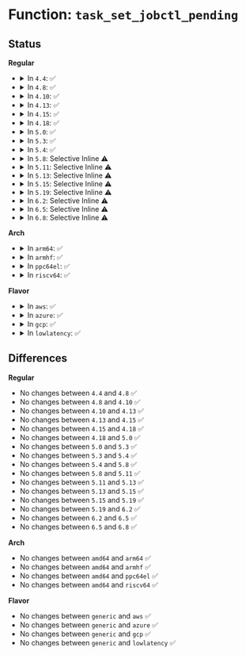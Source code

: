 # Function: <code>task_set_jobctl_pending</code>

## Status
<b>Regular</b>
<ul>
<li>
<details>
<summary>In <code>4.4</code>: ✅</summary>

```c
bool task_set_jobctl_pending(struct task_struct *task, long unsigned int mask);
```

**Collision:** Unique Global

**Inline:** No

**Transformation:** False

**Instances:**

```
In kernel/signal.c (ffffffff8108d990)
Location: kernel/signal.c:248
Inline: False
Direct callers:
  - kernel/fork.c:copy_process
  - kernel/ptrace.c:ptrace_attach
  - kernel/ptrace.c:ptrace_request
  - kernel/signal.c:do_signal_stop
  - kernel/signal.c:do_signal_stop
  - kernel/signal.c:do_signal_stop
```
**Symbols:**

```
ffffffff8108d990-ffffffff8108d9f5: task_set_jobctl_pending (STB_GLOBAL)
```
</details>
</li>
<li>
<details>
<summary>In <code>4.8</code>: ✅</summary>

```c
bool task_set_jobctl_pending(struct task_struct *task, long unsigned int mask);
```

**Collision:** Unique Global

**Inline:** No

**Transformation:** False

**Instances:**

```
In kernel/signal.c (ffffffff81090a10)
Location: kernel/signal.c:248
Inline: False
Direct callers:
  - kernel/ptrace.c:ptrace_request
  - kernel/ptrace.c:ptrace_attach
  - kernel/signal.c:do_signal_stop
  - kernel/signal.c:do_signal_stop
  - kernel/signal.c:do_signal_stop
```
**Symbols:**

```
ffffffff81090a10-ffffffff81090a75: task_set_jobctl_pending (STB_GLOBAL)
```
</details>
</li>
<li>
<details>
<summary>In <code>4.10</code>: ✅</summary>

```c
bool task_set_jobctl_pending(struct task_struct *task, long unsigned int mask);
```

**Collision:** Unique Global

**Inline:** No

**Transformation:** False

**Instances:**

```
In kernel/signal.c (ffffffff81095990)
Location: kernel/signal.c:248
Inline: False
Direct callers:
  - kernel/ptrace.c:ptrace_request
  - kernel/ptrace.c:ptrace_attach
  - kernel/signal.c:do_signal_stop
  - kernel/signal.c:do_signal_stop
  - kernel/signal.c:do_signal_stop
```
**Symbols:**

```
ffffffff81095990-ffffffff810959f0: task_set_jobctl_pending (STB_GLOBAL)
```
</details>
</li>
<li>
<details>
<summary>In <code>4.13</code>: ✅</summary>

```c
bool task_set_jobctl_pending(struct task_struct *task, long unsigned int mask);
```

**Collision:** Unique Global

**Inline:** No

**Transformation:** False

**Instances:**

```
In kernel/signal.c (ffffffff81092990)
Location: kernel/signal.c:254
Inline: False
Direct callers:
  - kernel/ptrace.c:ptrace_request
  - kernel/ptrace.c:ptrace_attach
  - kernel/signal.c:do_signal_stop
  - kernel/signal.c:do_signal_stop
  - kernel/signal.c:do_signal_stop
```
**Symbols:**

```
ffffffff81092990-ffffffff810929f5: task_set_jobctl_pending (STB_GLOBAL)
```
</details>
</li>
<li>
<details>
<summary>In <code>4.15</code>: ✅</summary>

```c
bool task_set_jobctl_pending(struct task_struct *task, long unsigned int mask);
```

**Collision:** Unique Global

**Inline:** No

**Transformation:** False

**Instances:**

```
In kernel/signal.c (ffffffff81099890)
Location: kernel/signal.c:256
Inline: False
Direct callers:
  - kernel/ptrace.c:ptrace_request
  - kernel/ptrace.c:ptrace_attach
  - kernel/signal.c:do_signal_stop
  - kernel/signal.c:do_signal_stop
  - kernel/signal.c:do_signal_stop
```
**Symbols:**

```
ffffffff81099890-ffffffff810998f5: task_set_jobctl_pending (STB_GLOBAL)
```
</details>
</li>
<li>
<details>
<summary>In <code>4.18</code>: ✅</summary>

```c
bool task_set_jobctl_pending(struct task_struct *task, long unsigned int mask);
```

**Collision:** Unique Global

**Inline:** No

**Transformation:** False

**Instances:**

```
In kernel/signal.c (ffffffff8109d860)
Location: kernel/signal.c:258
Inline: False
Direct callers:
  - kernel/ptrace.c:ptrace_request
  - kernel/ptrace.c:ptrace_attach
  - kernel/signal.c:do_signal_stop
  - kernel/signal.c:do_signal_stop
  - kernel/signal.c:do_signal_stop
```
**Symbols:**

```
ffffffff8109d860-ffffffff8109d8c9: task_set_jobctl_pending (STB_GLOBAL)
```
</details>
</li>
<li>
<details>
<summary>In <code>5.0</code>: ✅</summary>

```c
bool task_set_jobctl_pending(struct task_struct *task, long unsigned int mask);
```

**Collision:** Unique Global

**Inline:** No

**Transformation:** False

**Instances:**

```
In kernel/signal.c (ffffffff810a5b20)
Location: kernel/signal.c:275
Inline: False
Direct callers:
  - kernel/ptrace.c:ptrace_request
  - kernel/ptrace.c:ptrace_attach
  - kernel/signal.c:do_signal_stop
  - kernel/signal.c:do_signal_stop
  - kernel/signal.c:do_signal_stop
  - kernel/signal.c:task_join_group_stop
```
**Symbols:**

```
ffffffff810a5b20-ffffffff810a5b89: task_set_jobctl_pending (STB_GLOBAL)
```
</details>
</li>
<li>
<details>
<summary>In <code>5.3</code>: ✅</summary>

```c
bool task_set_jobctl_pending(struct task_struct *task, long unsigned int mask);
```

**Collision:** Unique Global

**Inline:** No

**Transformation:** False

**Instances:**

```
In kernel/signal.c (ffffffff810aa7f0)
Location: kernel/signal.c:285
Inline: False
Direct callers:
  - kernel/fork.c:copy_process
  - kernel/ptrace.c:ptrace_request
  - kernel/ptrace.c:ptrace_attach
  - kernel/signal.c:do_signal_stop
  - kernel/signal.c:do_signal_stop
  - kernel/signal.c:do_signal_stop
  - kernel/signal.c:task_join_group_stop
```
**Symbols:**

```
ffffffff810aa7f0-ffffffff810aa855: task_set_jobctl_pending (STB_GLOBAL)
```
</details>
</li>
<li>
<details>
<summary>In <code>5.4</code>: ✅</summary>

```c
bool task_set_jobctl_pending(struct task_struct *task, long unsigned int mask);
```

**Collision:** Unique Global

**Inline:** No

**Transformation:** False

**Instances:**

```
In kernel/signal.c (ffffffff810b0df0)
Location: kernel/signal.c:285
Inline: False
Direct callers:
  - kernel/fork.c:copy_process
  - kernel/ptrace.c:ptrace_request
  - kernel/ptrace.c:ptrace_attach
  - kernel/signal.c:do_signal_stop
  - kernel/signal.c:do_signal_stop
  - kernel/signal.c:do_signal_stop
  - kernel/signal.c:task_join_group_stop
```
**Symbols:**

```
ffffffff810b0df0-ffffffff810b0e55: task_set_jobctl_pending (STB_GLOBAL)
```
</details>
</li>
<li>
<details>
<summary>In <code>5.8</code>: Selective Inline ⚠️</summary>

```c
bool task_set_jobctl_pending(struct task_struct *task, long unsigned int mask);
```

**Collision:** Unique Global

**Inline:** Selective

**Transformation:** False

**Instances:**

```
In kernel/signal.c (ffffffff810b8e42)
Location: kernel/signal.c:285
Inline: True
Inline callers:
  - kernel/signal.c:ptrace_trap_notify
Direct callers:
  - kernel/fork.c:copy_process
  - kernel/ptrace.c:ptrace_request
  - kernel/ptrace.c:ptrace_attach
  - kernel/signal.c:do_signal_stop
  - kernel/signal.c:do_signal_stop
  - kernel/signal.c:do_signal_stop
  - kernel/signal.c:task_join_group_stop
```
**Symbols:**

```
ffffffff810b9a60-ffffffff810b9ac5: task_set_jobctl_pending (STB_GLOBAL)
```
</details>
</li>
<li>
<details>
<summary>In <code>5.11</code>: Selective Inline ⚠️</summary>

```c
bool task_set_jobctl_pending(struct task_struct *task, long unsigned int mask);
```

**Collision:** Unique Global

**Inline:** Selective

**Transformation:** False

**Instances:**

```
In kernel/signal.c (ffffffff810b40f2)
Location: kernel/signal.c:285
Inline: True
Inline callers:
  - kernel/signal.c:ptrace_trap_notify
Direct callers:
  - kernel/fork.c:copy_process
  - kernel/ptrace.c:ptrace_request
  - kernel/ptrace.c:ptrace_attach
  - kernel/signal.c:do_signal_stop
  - kernel/signal.c:do_signal_stop
  - kernel/signal.c:do_signal_stop
  - kernel/signal.c:task_join_group_stop
```
**Symbols:**

```
ffffffff810b4d10-ffffffff810b4d75: task_set_jobctl_pending (STB_GLOBAL)
```
</details>
</li>
<li>
<details>
<summary>In <code>5.13</code>: Selective Inline ⚠️</summary>

```c
bool task_set_jobctl_pending(struct task_struct *task, long unsigned int mask);
```

**Collision:** Unique Global

**Inline:** Selective

**Transformation:** False

**Instances:**

```
In kernel/signal.c (ffffffff810b4f52)
Location: kernel/signal.c:283
Inline: True
Inline callers:
  - kernel/signal.c:ptrace_trap_notify
Direct callers:
  - kernel/fork.c:copy_process
  - kernel/ptrace.c:ptrace_request
  - kernel/ptrace.c:ptrace_attach
  - kernel/signal.c:do_signal_stop
  - kernel/signal.c:do_signal_stop
  - kernel/signal.c:do_signal_stop
  - kernel/signal.c:task_join_group_stop
```
**Symbols:**

```
ffffffff810b6920-ffffffff810b6985: task_set_jobctl_pending (STB_GLOBAL)
```
</details>
</li>
<li>
<details>
<summary>In <code>5.15</code>: Selective Inline ⚠️</summary>

```c
bool task_set_jobctl_pending(struct task_struct *task, long unsigned int mask);
```

**Collision:** Unique Global

**Inline:** Selective

**Transformation:** False

**Instances:**

```
In kernel/signal.c (ffffffff810c7012)
Location: kernel/signal.c:284
Inline: True
Inline callers:
  - kernel/signal.c:ptrace_trap_notify
  - kernel/signal.c:task_join_group_stop
Direct callers:
  - kernel/fork.c:copy_process
  - kernel/ptrace.c:ptrace_request
  - kernel/ptrace.c:ptrace_attach
  - kernel/signal.c:do_signal_stop
  - kernel/signal.c:do_signal_stop
  - kernel/signal.c:do_signal_stop
```
**Symbols:**

```
ffffffff810c97b0-ffffffff810c9815: task_set_jobctl_pending (STB_GLOBAL)
```
</details>
</li>
<li>
<details>
<summary>In <code>5.19</code>: Selective Inline ⚠️</summary>

```c
bool task_set_jobctl_pending(struct task_struct *task, long unsigned int mask);
```

**Collision:** Unique Global

**Inline:** Selective

**Transformation:** False

**Instances:**

```
In kernel/signal.c (ffffffff810dee83)
Location: kernel/signal.c:284
Inline: True
Inline callers:
  - kernel/signal.c:ptrace_trap_notify
Direct callers:
  - kernel/fork.c:copy_process
  - kernel/ptrace.c:ptrace_request
  - kernel/ptrace.c:ptrace_attach
  - kernel/signal.c:do_signal_stop
  - kernel/signal.c:do_signal_stop
  - kernel/signal.c:do_signal_stop
  - kernel/signal.c:task_join_group_stop
```
**Symbols:**

```
ffffffff810e11b0-ffffffff810e1229: task_set_jobctl_pending (STB_GLOBAL)
```
</details>
</li>
<li>
<details>
<summary>In <code>6.2</code>: Selective Inline ⚠️</summary>

```c
bool task_set_jobctl_pending(struct task_struct *task, long unsigned int mask);
```

**Collision:** Unique Global

**Inline:** Selective

**Transformation:** False

**Instances:**

```
In kernel/signal.c (ffffffff810ff473)
Location: kernel/signal.c:284
Inline: True
Inline callers:
  - kernel/signal.c:ptrace_trap_notify
Direct callers:
  - kernel/fork.c:copy_process
  - kernel/ptrace.c:ptrace_request
  - kernel/ptrace.c:ptrace_attach
  - kernel/signal.c:do_signal_stop
  - kernel/signal.c:do_signal_stop
  - kernel/signal.c:do_signal_stop
  - kernel/signal.c:task_join_group_stop
```
**Symbols:**

```
ffffffff811013e0-ffffffff81101459: task_set_jobctl_pending (STB_GLOBAL)
```
</details>
</li>
<li>
<details>
<summary>In <code>6.5</code>: Selective Inline ⚠️</summary>

```c
bool task_set_jobctl_pending(struct task_struct *task, long unsigned int mask);
```

**Collision:** Unique Global

**Inline:** Selective

**Transformation:** False

**Instances:**

```
In kernel/signal.c (ffffffff8110b4c3)
Location: kernel/signal.c:285
Inline: True
Inline callers:
  - kernel/signal.c:ptrace_trap_notify
Direct callers:
  - kernel/fork.c:copy_process
  - kernel/ptrace.c:ptrace_request
  - kernel/ptrace.c:ptrace_attach
  - kernel/signal.c:do_signal_stop
  - kernel/signal.c:do_signal_stop
  - kernel/signal.c:do_signal_stop
  - kernel/signal.c:task_join_group_stop
```
**Symbols:**

```
ffffffff8110d540-ffffffff8110d5b9: task_set_jobctl_pending (STB_GLOBAL)
```
</details>
</li>
<li>
<details>
<summary>In <code>6.8</code>: Selective Inline ⚠️</summary>

```c
bool task_set_jobctl_pending(struct task_struct *task, long unsigned int mask);
```

**Collision:** Unique Global

**Inline:** Selective

**Transformation:** False

**Instances:**

```
In kernel/signal.c (ffffffff81114e73)
Location: kernel/signal.c:276
Inline: True
Inline callers:
  - kernel/signal.c:ptrace_trap_notify
Direct callers:
  - kernel/fork.c:copy_process
  - kernel/ptrace.c:ptrace_request
  - kernel/ptrace.c:ptrace_attach
  - kernel/signal.c:do_signal_stop
  - kernel/signal.c:do_signal_stop
  - kernel/signal.c:do_signal_stop
  - kernel/signal.c:task_join_group_stop
```
**Symbols:**

```
ffffffff81116e80-ffffffff81116ef9: task_set_jobctl_pending (STB_GLOBAL)
```
</details>
</li>
</ul>
<b>Arch</b>
<ul>
<li>
<details>
<summary>In <code>arm64</code>: ✅</summary>

```c
bool task_set_jobctl_pending(struct task_struct *task, long unsigned int mask);
```

**Collision:** Unique Global

**Inline:** No

**Transformation:** False

**Instances:**

```
In kernel/signal.c (ffff80001010c838)
Location: kernel/signal.c:285
Inline: False
Direct callers:
  - kernel/fork.c:copy_process
  - kernel/ptrace.c:ptrace_request
  - kernel/ptrace.c:ptrace_attach
  - kernel/signal.c:do_signal_stop
  - kernel/signal.c:do_signal_stop
  - kernel/signal.c:do_signal_stop
  - kernel/signal.c:task_join_group_stop
```
**Symbols:**

```
ffff80001010c838-ffff80001010c8c0: task_set_jobctl_pending (STB_GLOBAL)
```
</details>
</li>
<li>
<details>
<summary>In <code>armhf</code>: ✅</summary>

```c
bool task_set_jobctl_pending(struct task_struct *task, long unsigned int mask);
```

**Collision:** Unique Global

**Inline:** No

**Transformation:** False

**Instances:**

```
In kernel/signal.c (c0364b7c)
Location: kernel/signal.c:285
Inline: False
Direct callers:
  - kernel/fork.c:copy_process
  - kernel/ptrace.c:__se_sys_ptrace
  - kernel/ptrace.c:ptrace_request
  - kernel/signal.c:do_signal_stop
  - kernel/signal.c:do_signal_stop
  - kernel/signal.c:do_signal_stop
  - kernel/signal.c:task_join_group_stop
```
**Symbols:**

```
c0364b7c-c0364c10: task_set_jobctl_pending (STB_GLOBAL)
```
</details>
</li>
<li>
<details>
<summary>In <code>ppc64el</code>: ✅</summary>

```c
bool task_set_jobctl_pending(struct task_struct *task, long unsigned int mask);
```

**Collision:** Unique Global

**Inline:** No

**Transformation:** False

**Instances:**

```
In kernel/signal.c (c000000000153780)
Location: kernel/signal.c:285
Inline: False
Direct callers:
  - kernel/fork.c:copy_process
  - kernel/ptrace.c:ptrace_request
  - kernel/ptrace.c:ptrace_attach
  - kernel/signal.c:do_signal_stop
  - kernel/signal.c:do_signal_stop
  - kernel/signal.c:do_signal_stop
  - kernel/signal.c:ptrace_trap_notify
  - kernel/signal.c:task_join_group_stop
```
**Symbols:**

```
c000000000153780-c000000000153804: task_set_jobctl_pending (STB_GLOBAL)
```
</details>
</li>
<li>
<details>
<summary>In <code>riscv64</code>: ✅</summary>

```c
bool task_set_jobctl_pending(struct task_struct *task, long unsigned int mask);
```

**Collision:** Unique Global

**Inline:** No

**Transformation:** False

**Instances:**

```
In kernel/signal.c (ffffffe0000cdf28)
Location: kernel/signal.c:285
Inline: False
Direct callers:
  - kernel/fork.c:copy_process
  - kernel/ptrace.c:__se_sys_ptrace
  - kernel/ptrace.c:ptrace_request
  - kernel/signal.c:do_signal_stop
  - kernel/signal.c:do_signal_stop
  - kernel/signal.c:do_signal_stop
  - kernel/signal.c:task_join_group_stop
```
**Symbols:**

```
ffffffe0000cdf28-ffffffe0000cdfa2: task_set_jobctl_pending (STB_GLOBAL)
```
</details>
</li>
</ul>
<b>Flavor</b>
<ul>
<li>
<details>
<summary>In <code>aws</code>: ✅</summary>

```c
bool task_set_jobctl_pending(struct task_struct *task, long unsigned int mask);
```

**Collision:** Unique Global

**Inline:** No

**Transformation:** False

**Instances:**

```
In kernel/signal.c (ffffffff810ab160)
Location: kernel/signal.c:285
Inline: False
Direct callers:
  - kernel/fork.c:copy_process
  - kernel/ptrace.c:ptrace_request
  - kernel/ptrace.c:ptrace_attach
  - kernel/signal.c:do_signal_stop
  - kernel/signal.c:do_signal_stop
  - kernel/signal.c:do_signal_stop
  - kernel/signal.c:task_join_group_stop
```
**Symbols:**

```
ffffffff810ab160-ffffffff810ab1c5: task_set_jobctl_pending (STB_GLOBAL)
```
</details>
</li>
<li>
<details>
<summary>In <code>azure</code>: ✅</summary>

```c
bool task_set_jobctl_pending(struct task_struct *task, long unsigned int mask);
```

**Collision:** Unique Global

**Inline:** No

**Transformation:** False

**Instances:**

```
In kernel/signal.c (ffffffff81099b00)
Location: kernel/signal.c:285
Inline: False
Direct callers:
  - kernel/fork.c:copy_process
  - kernel/ptrace.c:ptrace_request
  - kernel/ptrace.c:ptrace_attach
  - kernel/signal.c:do_signal_stop
  - kernel/signal.c:do_signal_stop
  - kernel/signal.c:do_signal_stop
  - kernel/signal.c:task_join_group_stop
```
**Symbols:**

```
ffffffff81099b00-ffffffff81099b65: task_set_jobctl_pending (STB_GLOBAL)
```
</details>
</li>
<li>
<details>
<summary>In <code>gcp</code>: ✅</summary>

```c
bool task_set_jobctl_pending(struct task_struct *task, long unsigned int mask);
```

**Collision:** Unique Global

**Inline:** No

**Transformation:** False

**Instances:**

```
In kernel/signal.c (ffffffff810aa6c0)
Location: kernel/signal.c:285
Inline: False
Direct callers:
  - kernel/fork.c:copy_process
  - kernel/ptrace.c:ptrace_request
  - kernel/ptrace.c:ptrace_attach
  - kernel/signal.c:do_signal_stop
  - kernel/signal.c:do_signal_stop
  - kernel/signal.c:do_signal_stop
  - kernel/signal.c:task_join_group_stop
```
**Symbols:**

```
ffffffff810aa6c0-ffffffff810aa725: task_set_jobctl_pending (STB_GLOBAL)
```
</details>
</li>
<li>
<details>
<summary>In <code>lowlatency</code>: ✅</summary>

```c
bool task_set_jobctl_pending(struct task_struct *task, long unsigned int mask);
```

**Collision:** Unique Global

**Inline:** No

**Transformation:** False

**Instances:**

```
In kernel/signal.c (ffffffff810b27a0)
Location: kernel/signal.c:285
Inline: False
Direct callers:
  - kernel/fork.c:copy_process
  - kernel/ptrace.c:ptrace_request
  - kernel/ptrace.c:ptrace_attach
  - kernel/signal.c:do_signal_stop
  - kernel/signal.c:do_signal_stop
  - kernel/signal.c:do_signal_stop
  - kernel/signal.c:task_join_group_stop
```
**Symbols:**

```
ffffffff810b27a0-ffffffff810b2805: task_set_jobctl_pending (STB_GLOBAL)
```
</details>
</li>
</ul>

## Differences
<b>Regular</b>
<ul>
<li>
No changes between <code>4.4</code> and <code>4.8</code> ✅
</li>
<li>
No changes between <code>4.8</code> and <code>4.10</code> ✅
</li>
<li>
No changes between <code>4.10</code> and <code>4.13</code> ✅
</li>
<li>
No changes between <code>4.13</code> and <code>4.15</code> ✅
</li>
<li>
No changes between <code>4.15</code> and <code>4.18</code> ✅
</li>
<li>
No changes between <code>4.18</code> and <code>5.0</code> ✅
</li>
<li>
No changes between <code>5.0</code> and <code>5.3</code> ✅
</li>
<li>
No changes between <code>5.3</code> and <code>5.4</code> ✅
</li>
<li>
No changes between <code>5.4</code> and <code>5.8</code> ✅
</li>
<li>
No changes between <code>5.8</code> and <code>5.11</code> ✅
</li>
<li>
No changes between <code>5.11</code> and <code>5.13</code> ✅
</li>
<li>
No changes between <code>5.13</code> and <code>5.15</code> ✅
</li>
<li>
No changes between <code>5.15</code> and <code>5.19</code> ✅
</li>
<li>
No changes between <code>5.19</code> and <code>6.2</code> ✅
</li>
<li>
No changes between <code>6.2</code> and <code>6.5</code> ✅
</li>
<li>
No changes between <code>6.5</code> and <code>6.8</code> ✅
</li>
</ul>
<b>Arch</b>
<ul>
<li>
No changes between <code>amd64</code> and <code>arm64</code> ✅
</li>
<li>
No changes between <code>amd64</code> and <code>armhf</code> ✅
</li>
<li>
No changes between <code>amd64</code> and <code>ppc64el</code> ✅
</li>
<li>
No changes between <code>amd64</code> and <code>riscv64</code> ✅
</li>
</ul>
<b>Flavor</b>
<ul>
<li>
No changes between <code>generic</code> and <code>aws</code> ✅
</li>
<li>
No changes between <code>generic</code> and <code>azure</code> ✅
</li>
<li>
No changes between <code>generic</code> and <code>gcp</code> ✅
</li>
<li>
No changes between <code>generic</code> and <code>lowlatency</code> ✅
</li>
</ul>
